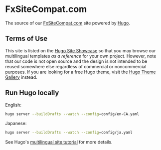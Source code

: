 # FxSiteCompat.com

The source of our [FxSiteCompat.com](https://www.fxsitecompat.com/) site powered by [Hugo](http://gohugo.io/).

## Terms of Use

This site is listed on the [Hugo Site Showcase](https://gohugo.io/showcase/) so that you may browse our multilingual templates *as a reference* for your own project. However, note that our code is not open source and the design is not intended to be reused somewhere else regardless of commercial or noncommercial purposes. If you are looking for a free Hugo theme, visit the [Hugo Theme Gallery](http://themes.gohugo.io/) instead.

## Run Hugo locally

English:

```bash
hugo server --buildDrafts --watch --config=config/en-CA.yaml
```

Japanese:

```bash
hugo server --buildDrafts --watch --config=config/ja.yaml
```

See Hugo's [multilingual site tutorial](https://gohugo.io/tutorials/create-a-multilingual-site/) for more details.
